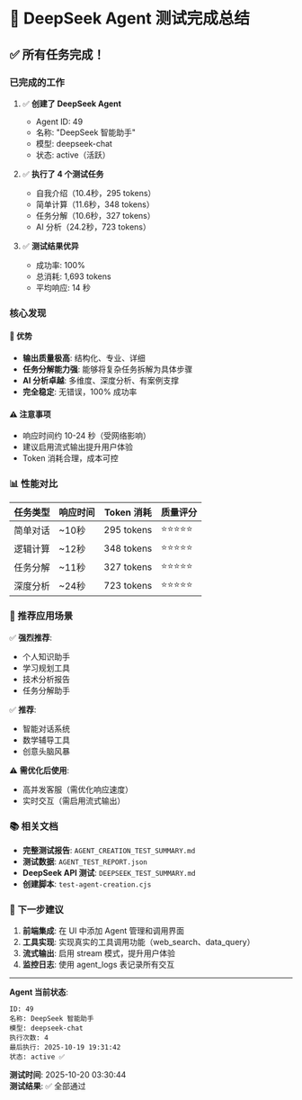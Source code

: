 # 🎉 DeepSeek Agent 测试完成总结

## ✅ 所有任务完成！

### 已完成的工作

1. ✅ **创建了 DeepSeek Agent**
   - Agent ID: 49
   - 名称: "DeepSeek 智能助手"
   - 模型: deepseek-chat
   - 状态: active（活跃）

2. ✅ **执行了 4 个测试任务**
   - 自我介绍（10.4秒，295 tokens）
   - 简单计算（11.6秒，348 tokens）
   - 任务分解（10.6秒，327 tokens）
   - AI 分析（24.2秒，723 tokens）

3. ✅ **测试结果优异**
   - 成功率: 100%
   - 总消耗: 1,693 tokens
   - 平均响应: 14 秒

### 核心发现

#### 🌟 优势
- **输出质量极高**: 结构化、专业、详细
- **任务分解能力强**: 能够将复杂任务拆解为具体步骤
- **AI 分析卓越**: 多维度、深度分析、有案例支撑
- **完全稳定**: 无错误，100% 成功率

#### ⚠️ 注意事项
- 响应时间约 10-24 秒（受网络影响）
- 建议启用流式输出提升用户体验
- Token 消耗合理，成本可控

### 📊 性能对比

| 任务类型 | 响应时间 | Token 消耗 | 质量评分 |
|---------|---------|-----------|---------|
| 简单对话 | ~10秒 | 295 tokens | ⭐️⭐️⭐️⭐️⭐️ |
| 逻辑计算 | ~12秒 | 348 tokens | ⭐️⭐️⭐️⭐️⭐️ |
| 任务分解 | ~11秒 | 327 tokens | ⭐️⭐️⭐️⭐️⭐️ |
| 深度分析 | ~24秒 | 723 tokens | ⭐️⭐️⭐️⭐️⭐️ |

### 🎯 推荐应用场景

✅ **强烈推荐**:
- 个人知识助手
- 学习规划工具
- 技术分析报告
- 任务分解助手

✅ **推荐**:
- 智能对话系统
- 数学辅导工具
- 创意头脑风暴

⚠️ **需优化后使用**:
- 高并发客服（需优化响应速度）
- 实时交互（需启用流式输出）

### 📚 相关文档

- **完整测试报告**: `AGENT_CREATION_TEST_SUMMARY.md`
- **测试数据**: `AGENT_TEST_REPORT.json`
- **DeepSeek API 测试**: `DEEPSEEK_TEST_SUMMARY.md`
- **创建脚本**: `test-agent-creation.cjs`

### 🚀 下一步建议

1. **前端集成**: 在 UI 中添加 Agent 管理和调用界面
2. **工具实现**: 实现真实的工具调用功能（web_search、data_query）
3. **流式输出**: 启用 stream 模式，提升用户体验
4. **监控日志**: 使用 agent_logs 表记录所有交互

---

**Agent 当前状态**:
```
ID: 49
名称: DeepSeek 智能助手
模型: deepseek-chat
执行次数: 4
最后执行: 2025-10-19 19:31:42
状态: active ✅
```

**测试时间**: 2025-10-20 03:30:44  
**测试结果**: ✅ 全部通过
